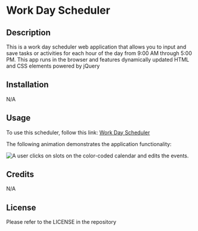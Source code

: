 # Work Day Scheduler

## Description

This is a work day scheduler web application that allows you to input and save tasks or activities for each hour of the day from 9:00 AM through 5:00 PM. This app runs in the browser and features dynamically updated HTML and CSS elements powered by jQuery

## Installation

N/A



## Usage

To use this scheduler, follow this link: [Work Day Scheduler](https://colint771.github.io/work-day-calendar)


The following animation demonstrates the application functionality:

![A user clicks on slots on the color-coded calendar and edits the events.](./Assets/05-third-party-apis-homework-demo.gif)

## Credits 

N/A

## License 

Please refer to the LICENSE in the repository
